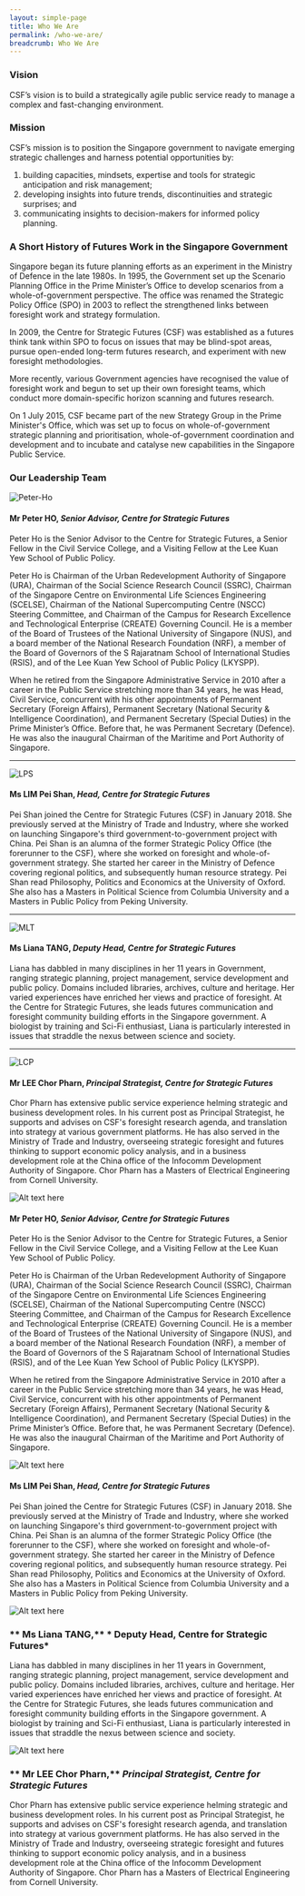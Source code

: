 ```yaml
---
layout: simple-page
title: Who We Are
permalink: /who-we-are/
breadcrumb: Who We Are
---
```


### **Vision**

CSF’s vision is to build a strategically agile public service ready to manage a complex and fast-changing environment.



### **Mission**

CSF’s mission is to position the Singapore government to navigate emerging strategic challenges and harness potential opportunities by:
1. building capacities, mindsets, expertise and tools for strategic anticipation and risk management;
2. developing insights into future trends, discontinuities and strategic surprises; and
3. communicating insights to decision-makers for informed policy planning.

### **A Short History of Futures Work in the Singapore Government**

Singapore began its future planning efforts as an experiment in the Ministry of Defence in the late 1980s. In 1995, the Government set up the Scenario Planning Office in the Prime Minister’s Office to develop scenarios from a whole-of-government perspective. The office was renamed the Strategic Policy Office (SPO) in 2003 to reflect the strengthened links between foresight work and strategy formulation.

In 2009, the Centre for Strategic Futures (CSF) was established as a futures think tank within SPO to focus on issues that may be blind-spot areas, pursue open-ended long-term futures research, and experiment with new foresight methodologies.

More recently, various Government agencies have recognised the value of foresight work and begun to set up their own foresight teams, which conduct more domain-specific horizon scanning and futures research.

On 1 July 2015, CSF became part of the new Strategy Group in the Prime Minister's Office, which was set up to focus on whole-of-government strategic planning and prioritisation, whole-of-government coordination and development and to incubate and catalyse new capabilities in the Singapore Public Service. 

### **Our Leadership Team**



![Peter-Ho](https://github.com/isomerpages/isomerpages-csf/raw/master/files/media-centre/MPHMini.jpg)
#### **Mr Peter HO,** *Senior Advisor, Centre for Strategic Futures*

Peter Ho is the Senior Advisor to the Centre for Strategic Futures, a Senior Fellow in the Civil Service College, and a Visiting Fellow at the Lee Kuan Yew School of Public Policy.

Peter Ho is Chairman of the Urban Redevelopment Authority of Singapore (URA), Chairman of the Social Science Research Council (SSRC), Chairman of the Singapore Centre on Environmental Life Sciences Engineering (SCELSE), Chairman of the National Supercomputing Centre (NSCC) Steering Committee, and Chairman of the Campus for Research Excellence and Technological Enterprise (CREATE) Governing Council. He is a member of the Board of Trustees of the National University of Singapore (NUS), and a board member of the National Research Foundation (NRF), a member of the Board of Governors of the S Rajaratnam School of International Studies (RSIS), and of the Lee Kuan Yew School of Public Policy (LKYSPP).

When he retired from the Singapore Administrative Service in 2010 after a career in the Public Service stretching more than 34 years, he was Head, Civil Service, concurrent with his other appointments of Permanent Secretary (Foreign Affairs), Permanent Secretary (National Security & Intelligence Coordination), and Permanent Secretary (Special Duties) in the Prime Minister’s Office. Before that, he was Permanent Secretary (Defence). He was also the inaugural Chairman of the Maritime and Port Authority of Singapore.

----

![LPS](https://github.com/isomerpages/isomerpages-csf/raw/master/files/media-centre/LPSMini.jpg)
#### **Ms LIM Pei Shan,** *Head, Centre for Strategic Futures*

Pei Shan joined the Centre for Strategic Futures (CSF) in January 2018. She previously served at the Ministry of Trade and Industry, where she worked on launching Singapore's third government-to-government project with China. Pei Shan is an alumna of the former Strategic Policy Office (the forerunner to the CSF), where she worked on foresight and whole-of-government strategy. She started her career in the Ministry of Defence covering regional politics, and subsequently human resource strategy. Pei Shan read Philosophy, Politics and Economics at the University of Oxford. She also has a Masters in Political Science from Columbia University and a Masters in Public Policy from Peking University.  

----

![MLT](https://github.com/isomerpages/isomerpages-csf/raw/master/files/media-centre/MLTMini.jpg)
#### **Ms Liana TANG,** *Deputy Head, Centre for Strategic Futures*

Liana has dabbled in many disciplines in her 11 years in Government, ranging strategic planning, project management, service development and public policy. Domains included libraries, archives, culture and heritage. Her varied experiences have enriched her views and practice of foresight. At the Centre for Strategic Futures, she leads futures communication and foresight community building efforts in the Singapore government. A biologist by training and Sci-Fi enthusiast, Liana is particularly interested in issues that straddle the nexus between science and society.

----

![LCP](https://github.com/isomerpages/isomerpages-csf/raw/master/files/media-centre/LCPMini.jpg)
#### **Mr LEE Chor Pharn,** *Principal Strategist, Centre for Strategic Futures*

Chor Pharn has extensive public service experience helming strategic and business development roles. In his current post as Principal Strategist, he supports and advises on CSF's foresight research agenda, and translation into strategy at various government platforms. He has also served in the Ministry of Trade and Industry, overseeing strategic foresight and futures thinking to support economic policy analysis, and in a business development role at the China office of the Infocomm Development Authority of Singapore. Chor Pharn has a Masters of Electrical Engineering from Cornell University.

<img src="https://github.com/isomerpages/isomerpages-csf/raw/staging/files/media-centre/mr-peter-ho.png" style="max-width: 200px; max-height: 300px;" alt="Alt text here" />

#### **Mr Peter HO,** *Senior Advisor, Centre for Strategic Futures*

Peter Ho is the Senior Advisor to the Centre for Strategic Futures, a Senior Fellow in the Civil Service College, and a Visiting Fellow at the Lee Kuan Yew School of Public Policy.

Peter Ho is Chairman of the Urban Redevelopment Authority of Singapore (URA), Chairman of the Social Science Research Council (SSRC), Chairman of the Singapore Centre on Environmental Life Sciences Engineering (SCELSE), Chairman of the National Supercomputing Centre (NSCC) Steering Committee, and Chairman of the Campus for Research Excellence and Technological Enterprise (CREATE) Governing Council. He is a member of the Board of Trustees of the National University of Singapore (NUS), and a board member of the National Research Foundation (NRF), a member of the Board of Governors of the S Rajaratnam School of International Studies (RSIS), and of the Lee Kuan Yew School of Public Policy (LKYSPP).

When he retired from the Singapore Administrative Service in 2010 after a career in the Public Service stretching more than 34 years, he was Head, Civil Service, concurrent with his other appointments of Permanent Secretary (Foreign Affairs), Permanent Secretary (National Security & Intelligence Coordination), and Permanent Secretary (Special Duties) in the Prime Minister’s Office. Before that, he was Permanent Secretary (Defence). He was also the inaugural Chairman of the Maritime and Port Authority of Singapore.


<img src="https://github.com/isomerpages/isomerpages-csf/raw/staging/files/media-centre/LPS" style="max-width: 200px; max-height: 300px;" alt="Alt text here" />  

#### **Ms LIM Pei Shan,** *Head, Centre for Strategic Futures*

Pei Shan joined the Centre for Strategic Futures (CSF) in January 2018. She previously served at the Ministry of Trade and Industry, where she worked on launching Singapore's third government-to-government project with China. Pei Shan is an alumna of the former Strategic Policy Office (the forerunner to the CSF), where she worked on foresight and whole-of-government strategy. She started her career in the Ministry of Defence covering regional politics, and subsequently human resource strategy. Pei Shan read Philosophy, Politics and Economics at the University of Oxford. She also has a Masters in Political Science from Columbia University and a Masters in Public Policy from Peking University.  


<img src="https://github.com/isomerpages/isomerpages-csf/raw/staging/files/media-centre/MLT" style="max-width: 200px; max-height: 300px;" alt="Alt text here" />

### ** Ms Liana TANG,** * Deputy Head, Centre for Strategic Futures*

Liana has dabbled in many disciplines in her 11 years in Government, ranging strategic planning, project management, service development and public policy. Domains included libraries, archives, culture and heritage. Her varied experiences have enriched her views and practice of foresight. At the Centre for Strategic Futures, she leads futures communication and foresight community building efforts in the Singapore government. A biologist by training and Sci-Fi enthusiast, Liana is particularly interested in issues that straddle the nexus between science and society.


<img src="https://github.com/isomerpages/isomerpages-csf/raw/staging/files/media-centre/LCP" style="max-width: 200px; max-height: 300px;" alt="Alt text here" />

### ** Mr LEE Chor Pharn,** *Principal Strategist, Centre for Strategic Futures*

Chor Pharn has extensive public service experience helming strategic and business development roles. In his current post as Principal Strategist, he supports and advises on CSF's foresight research agenda, and translation into strategy at various government platforms. He has also served in the Ministry of Trade and Industry, overseeing strategic foresight and futures thinking to support economic policy analysis, and in a business development role at the China office of the Infocomm Development Authority of Singapore. Chor Pharn has a Masters of Electrical Engineering from Cornell University.
